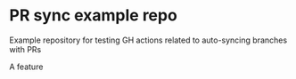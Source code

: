 # PR sync example repo

Example repository for testing GH actions related to auto-syncing branches with PRs

A feature
